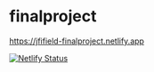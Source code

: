 # finalproject

https://jfifield-finalproject.netlify.app

[![Netlify Status](https://api.netlify.com/api/v1/badges/005bc7c1-b504-45cd-b94b-5a5848b8f105/deploy-status)](https://app.netlify.com/sites/jfifield-finalproject/deploys)
